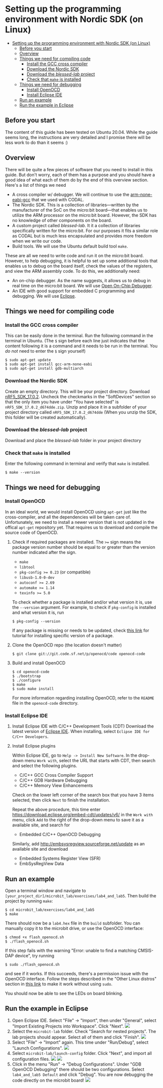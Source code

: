 # Setting up the programming environment with Nordic SDK (on Linux)

- [Setting up the programming environment with Nordic SDK (on Linux)](#setting-up-the-programming-environment-with-nordic-sdk-on-linux)
  - [Before you start](#before-you-start)
  - [Overview](#overview)
  - [Things we need for compiling code](#things-we-need-for-compiling-code)
    - [Install the GCC cross compiler](#install-the-gcc-cross-compiler)
    - [Download the Nordic SDK](#download-the-nordic-sdk)
    - [Download the *blessed-lab* project](#download-the-blessed-lab-project)
    - [Check that `make` is installed](#check-that-make-is-installed)
  - [Things we need for debugging](#things-we-need-for-debugging)
    - [Install OpenOCD](#install-openocd)
    - [Install Eclipse IDE](#install-eclipse-ide)
  - [Run an example](#run-an-example)
  - [Run the example in Eclipse](#run-the-example-in-eclipse)

## Before you start

The content of this guide has been tested on Ubuntu 20.04. While the guide seems long, the instructions are very detailed and I promise there will be less work to do than it seems :)

## Overview

There will be quite a few pieces of software that you need to install in this guide. But don't worry, each of them has a purpose and you should have a good idea of what each of them do by the end of this overview section. Here's a list of things we need

- A cross compiler w/ debugger. We will continue to use the [arm-none-eabi-gcc](https://developer.arm.com/tools-and-software/open-source-software/developer-tools/gnu-toolchain/gnu-rm/downloads) that we used with CODAL.
- The Nordic SDK. This is a collection of libraries—written by the manufacturer of the SoC on the micro:bit board—that enables us to utilize the ARM processor on the micro:bit board. However, the SDK has no knowledge of other components on the board.
- A custom project called *blessed-lab*. It it a collection of libraries specifically written for the micro:bit. For our purposes it fits a similar role as CODAL but is much less encapsulated and provides more freedom when we write our code.
- Build tools. We will use the Ubuntu default build tool `make`.

These are all we need to write code and run it on the micro:bit board. However, to help debugging, it is helpful to set up some additional tools that enables us to debug on the board itself, check the values of the registers, and view the ARM assembly code. To do this, we additionally need:

- An on-chip debugger. As the name suggests, it allows us to debug in real time on the micro:bit board. We will use [Open On-Chip Debugger](https://openocd.org/).
- An IDE with good support for embedded C programming and debugging. We will use [Eclipse](https://www.eclipse.org/ide/).

## Things we need for compiling code

### Install the GCC cross compiler

This can be easily done in the terminal. Run the following command in the terminal in Ubuntu. (The `$` sign before each line just indicates that the content following it is a command and it needs to be run in the terminal. You *do not* need to enter the `$` sign yourself)

```
$ sudo apt-get update
$ sudo apt-get install gcc-arm-none-eabi
$ sudo apt-get install gdb-multiarch
```

### Download the Nordic SDK

Create an empty directory. This will be your project directory. Download [nRF5_SDK_17.0.2](https://www.nordicsemi.com/Software-and-tools/Software/nRF5-SDK/Download). Uncheck the checkmarks in the "SoftDevices" section so that the only item you have under "You have selected" is `nRF5_SDK_17.0.2_d674dde.zip`. Unzip and place it in a subfolder of your project directory called `nRF5_SDK_17.0.2_d674dde` (When you unzip the SDK, this folder will be created automatically).

### Download the *blessed-lab* project

Download and place the *blessed-lab* folder in your project directory

### Check that `make` is installed

Enter the following command in terminal and verify that `make` is installed.
```
$ make --version
```

## Things we need for debugging

### Install OpenOCD

In an ideal world, we would install OpenOCD using `apt-get` just like the cross-compiler, and all the dependencies will be taken care of. Unfortunately, we need to install a newer version that is not updated in the offical `apt-get` repository yet. That requires us to download and compile the source code of OpenOCD.

1. Check if required packages are installed. The `>=` sign means the package version number should be equal to or greater than the version number indicated after the sign.
    - `make`
    - `libtool`
    - `pkg-config >= 0.23` (or compatible)
    - `libusb-1.0-0-dev`
    - `autoconf >= 2.69`
    - `automake >= 1.14`
    - `texinfo >= 5.0`

    To check whether a package is installed and/or what version it is, use the `--version` argument. For example, to check if `pkg-config` is installed and what version it is, run 
    ```
    $ pkg-config --version
    ```
    If any package is missing or needs to be updated, check [this link](https://askubuntu.com/questions/428772/how-to-install-specific-version-of-some-package) for tutorial for installing specific version of a package.

2. Clone the OpenOCD repo (the location doesn't matter)
    ```
    $ git clone git://git.code.sf.net/p/openocd/code openocd-code
    ```

3. Build and install OpenOCD
    ```
    $ cd openocd-code
    $ ./bootstrap
    $ ./configure
    $ make
    $ sudo make install
    ```
    For more information regarding installing OpenOCD, refer to the `README` file in the `openocd-code` directory.

### Install Eclipse IDE

1. Install Eclipse IDE with C/C++ Development Tools (CDT) Download the latest version of [Eclipse IDE](https://www.eclipse.org/downloads). When installing, select `Eclipse IDE for C/C++ Developers`.

2. Install Eclipse plugins

    Within Eclipse IDE, go to `Help -> Install New Software`. In the drop-down menu `Work with`, select the URL that starts with CDT, then search and select the following plugins.

    - C/C++ GCC Cross Compiler Support
    - C/C++ GDB Hardware Debugging
    - C/C++ Memory View Enhancements
    
    Check on the lower left corner of the search box that you have 3 items selected, then click `Next` to finish the installation.

    Repeat the above procedure, this time enter https://download.eclipse.org/embed-cdt/updates/v6/ in the `Work with` menu, click `Add` to the right of the drop-down menu to save it as a available site, and search for 

    - Embedded C/C++ OpenOCD Debugging

    Similarly, add http://embsysregview.sourceforge.net/update as an available site and download 

    - Embedded Systems Register View (SFR)
    - EmbSysRegView Data

## Run an example

Open a terminal window and navigate to `[your_project_dir]/microbit_lab/exercises/lab4_and_lab5`. Then build the project by running `make`:

```
$ cd microbit_lab/exercises/lab4_and_lab5
$ make
```

There should now be a `lab4.hex` file in the `build` subfolder. You can manually copy it to the microbit drive, or use the OpenOCD interface:

```
$ chmod +x flash_openocd.sh
$ ./flash_openocd.sh
```

If this step fails with the warning "Error: unable to find a matching CMSIS-DAP device", try running 
```
$ sudo ./flash_openocd.sh
```
and see if it works. If this succeeds, there's a permission issue with the OpenOCD interface. Follow the steps described in the "Other Linux distros" section in [this link](https://forgge.github.io/theCore/guides/running-openocd-without-sudo.html) to make it work without using `sudo`.

You should now be able to see the LEDs on board blinking.

## Run the example in Eclipse
1. Open Eclipse IDE. Select "File" -> "Import", then under "General", select "Import Existing Projects into Workspace". Click "Next". ![](asse/../assets/sdk/eclipse2.png)
2. Select the `microbit-lab` folder. Check "Search for nested projects". The lab projects should appear. Select all of them and click "Finish". ![](assets/sdk/eclipse4.png) 
3. Select "File" -> "Import" again. This time under "Run/Debug", select "Launch Configurations". ![](assets/sdk/eclipse5.png)
4. Select `microbit-lab/launch-config` folder. Click "Next", and import all configuration files. ![](assets/sdk/eclipse6.png) ![](assets/sdk/eclipse7.png)
5. Click in the menu "Run" -> "Debug Configurations". Under "GDB OpenOCD Debugging" there should be two configurations. Select `lab4_and_lab5 Default` and click "Debug". You are now debugging the code directly on the microbit board! ![](assets/sdk/eclipse8.png)